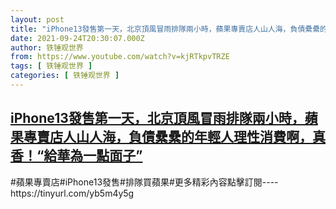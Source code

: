 ```yaml
---
layout: post
title: "iPhone13發售第一天，北京頂風冒雨排隊兩小時，蘋果專賣店人山人海，負債纍纍的年輕人理性消費啊，真香！“給華為一點面子”"
date: 2021-09-24T20:30:07.000Z
author: 铁锤观世界
from: https://www.youtube.com/watch?v=kjRTkpvTRZE
tags: [ 铁锤观世界 ]
categories: [ 铁锤观世界 ]
---
```

<!--1632515407000-->
[iPhone13發售第一天，北京頂風冒雨排隊兩小時，蘋果專賣店人山人海，負債纍纍的年輕人理性消費啊，真香！“給華為一點面子”](https://www.youtube.com/watch?v=kjRTkpvTRZE)
------

<div>
#蘋果專賣店#iPhone13發售#排隊買蘋果#更多精彩內容點擊訂閱----https://tinyurl.com/yb5m4y5g
</div>
